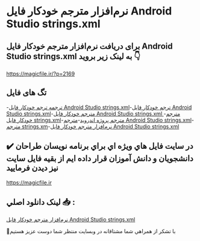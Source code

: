 # نرم‌افزار مترجم خودکار فایل Android Studio strings.xml

## برای دریافت نرم‌افزار مترجم خودکار فایل Android Studio strings.xml به لینک زیر بروید 👇

https://magicfile.ir/?p=2169

## تگ های فایل

-[ترجمه ترجم خودکار فایل Android Studio strings.xml](https://magicfile.ir/product/%d9%86%d8%b1%d9%85-%d8%a7%d9%81%d8%b2%d8%a7%d8%b1-%d9%85%d8%aa%d8%b1%d8%ac%d9%85-%d8%ae%d9%88%d8%af%da%a9%d8%a7%d8%b1-%d9%81%d8%a7%db%8c%d9%84-android-studio-stringsxml/)-[ترجم خودکار فایل Android Studio strings.xml](https://magicfile.ir/product/%d9%86%d8%b1%d9%85-%d8%a7%d9%81%d8%b2%d8%a7%d8%b1-%d9%85%d8%aa%d8%b1%d8%ac%d9%85-%d8%ae%d9%88%d8%af%da%a9%d8%a7%d8%b1-%d9%81%d8%a7%db%8c%d9%84-android-studio-stringsxml/)-[مترجم خودکار فایل Android Studio strings.xml ](https://magicfile.ir/product/%d9%86%d8%b1%d9%85-%d8%a7%d9%81%d8%b2%d8%a7%d8%b1-%d9%85%d8%aa%d8%b1%d8%ac%d9%85-%d8%ae%d9%88%d8%af%da%a9%d8%a7%d8%b1-%d9%81%d8%a7%db%8c%d9%84-android-studio-stringsxml/)-[مترجم خودکار فایل strings.xml](https://magicfile.ir/product/%d9%86%d8%b1%d9%85-%d8%a7%d9%81%d8%b2%d8%a7%d8%b1-%d9%85%d8%aa%d8%b1%d8%ac%d9%85-%d8%ae%d9%88%d8%af%da%a9%d8%a7%d8%b1-%d9%81%d8%a7%db%8c%d9%84-android-studio-stringsxml/)-[مترجم پروژه اندروید](https://magicfile.ir/product/%d9%86%d8%b1%d9%85-%d8%a7%d9%81%d8%b2%d8%a7%d8%b1-%d9%85%d8%aa%d8%b1%d8%ac%d9%85-%d8%ae%d9%88%d8%af%da%a9%d8%a7%d8%b1-%d9%81%d8%a7%db%8c%d9%84-android-studio-stringsxml/)-[مترجم Android Studio strings.xml](https://magicfile.ir/product/%d9%86%d8%b1%d9%85-%d8%a7%d9%81%d8%b2%d8%a7%d8%b1-%d9%85%d8%aa%d8%b1%d8%ac%d9%85-%d8%ae%d9%88%d8%af%da%a9%d8%a7%d8%b1-%d9%81%d8%a7%db%8c%d9%84-android-studio-stringsxml/)-[مترجم strings.xm](https://magicfile.ir/product/%d9%86%d8%b1%d9%85-%d8%a7%d9%81%d8%b2%d8%a7%d8%b1-%d9%85%d8%aa%d8%b1%d8%ac%d9%85-%d8%ae%d9%88%d8%af%da%a9%d8%a7%d8%b1-%d9%81%d8%a7%db%8c%d9%84-android-studio-stringsxml/)-[نرم‌افزار مترجم خودکار فایل Android Studio strings.xml](https://magicfile.ir/product/%d9%86%d8%b1%d9%85-%d8%a7%d9%81%d8%b2%d8%a7%d8%b1-%d9%85%d8%aa%d8%b1%d8%ac%d9%85-%d8%ae%d9%88%d8%af%da%a9%d8%a7%d8%b1-%d9%81%d8%a7%db%8c%d9%84-android-studio-stringsxml/)

## ✔️ در سايت فايل هاي ويژه اي براي برنامه نويسان طراحان دانشجويان و دانش آموزان قرار داده ايم از بقيه فايل سايت نيز ديدن فرماييد

https://magicfile.ir


## لينک دانلود اصلي 📥 :

[نرم‌افزار مترجم خودکار فایل Android Studio strings.xml](https://magicfile.ir/product/%d9%86%d8%b1%d9%85-%d8%a7%d9%81%d8%b2%d8%a7%d8%b1-%d9%85%d8%aa%d8%b1%d8%ac%d9%85-%d8%ae%d9%88%d8%af%da%a9%d8%a7%d8%b1-%d9%81%d8%a7%db%8c%d9%84-android-studio-stringsxml/) 


🙏با تشکر از همراهي شما مشتاقانه در وبسایت منتظر شما دوست عزیز هستیم

